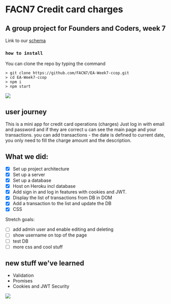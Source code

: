# FACN7 Credit card charges
## A group project for Founders and Coders, week 7


Link to our [schema](https://dbdiagram.io/d/5dbad2fdedf08a25543d5ceb)

### `how to install`

You can clone the repo by typing the command

```console
> git clone https://github.com/FACN7/EA-Week7-ccop.git
> cd EA-Week7-ccop
> npm i
> npm start
```

![](https://media.giphy.com/media/lYZjoIy0UOEJa/giphy.gif)

## user journey

This is a mini app for credit card operations (charges)
Just log in with email and password and if they are correct u can see
the main page and your transactions.
you can add transactions - the date is defined to current date, you only need
to fill the charge amount and the description.

## What we did:

- [x] Set up project architecture
- [x] Set up a server
- [x] Set up a database
- [x] Host on Heroku incl database
- [x] Add sign in and log in features with cookies and JWT.
- [x] Display the list of transactions from DB in DOM
- [x] Add a transaction to the list and update the DB
- [x] CSS

Stretch goals:

- [ ] add admin user and enable editing and deleting
- [ ] show username on top of the page
- [ ] test DB
- [ ] more css and cool stuff

## new stuff we've learned

* Validation
* Promises 
* Cookies and JWT Security

![](https://media.giphy.com/media/3o7TKVUn7iM8FMEU24/giphy.gif)


